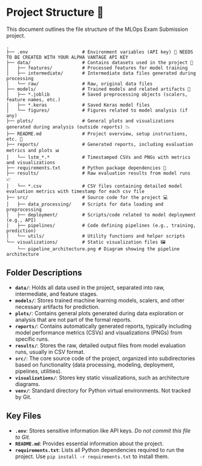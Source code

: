 # Project Structure 🌳

This document outlines the file structure of the MLOps Exam Submission project.

```text
.
├── .env                    # Environment variables (API key) 🔑 NEEDS TO BE CREATED WITH YOUR ALPHA VANTAGE API KEY
├── data/                   # Contains datasets used in the project 📁
│   ├── features/           # Processed features for model training
│   ├── intermediate/       # Intermediate data files generated during processing
│   └── raw/                # Raw, original data files
├── models/                 # Trained models and related artifacts 🤖
│   ├── *.joblib            # Saved preprocessing objects (scalers, feature names, etc.)
│   ├── *.keras             # Saved Keras model files
│   └── figures/            # Figures related to model analysis (if any)
├── plots/                  # General plots and visualizations generated during analysis (outside reports) 📉
├── README.md               # Project overview, setup instructions, etc. 📖
├── reports/                # Generated reports, including evaluation metrics and plots 📊
│   └── lstm_*.*            # Timestamped CSVs and PNGs with metrics and visualizations
├── requirements.txt        # Python package dependencies 📄
├── results/                # Raw evaluation results from model runs 📈
│   └── *.csv               # CSV files containing detailed model evaluation metrics with timestamp for each csv file 
├── src/                    # Source code for the project 💻
│   ├── data_processing/    # Scripts for data loading and preprocessing
│   ├── deployment/         # Scripts/code related to model deployment (e.g., API)
│   ├── pipelines/          # Code defining pipelines (e.g., training, prediction)
│   └── utils/              # Utility functions and helper scripts
└── visualizations/         # Static visualization files 🖼️
    └── pipeline_architecture.png # Diagram showing the pipeline architecture
```

## Folder Descriptions

*   **`data/`**: Holds all data used in the project, separated into raw, intermediate, and feature stages.
*   **`models/`**: Stores trained machine learning models, scalers, and other necessary artifacts for prediction.
*   **`plots/`**: Contains general plots generated during data exploration or analysis that are not part of the formal reports.
*   **`reports/`**: Contains automatically generated reports, typically including model performance metrics (CSVs) and visualizations (PNGs) from specific runs.
*   **`results/`**: Stores the raw, detailed output files from model evaluation runs, usually in CSV format.
*   **`src/`**: The core source code of the project, organized into subdirectories based on functionality (data processing, modeling, deployment, pipelines, utilities).
*   **`visualizations/`**: Stores key static visualizations, such as architecture diagrams.
*   **`venv/`**: Standard directory for Python virtual environments. Not tracked by Git.

## Key Files

*   **`.env`**: Stores sensitive information like API keys. *Do not commit this file to Git.*
*   **`README.md`**: Provides essential information about the project.
*   **`requirements.txt`**: Lists all Python dependencies required to run the project. Use `pip install -r requirements.txt` to install them.
``` 